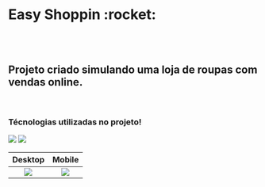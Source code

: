 <h1> Easy Shoppin :rocket: </h1>
<br>
<br>
<h2>Projeto criado simulando uma loja de roupas com vendas online. </h2>
<br>
<h3> Técnologias utilizadas no projeto! </h3>
<img src="https://img.shields.io/badge/HTML5-E34F26?style=for-the-badge&logo=html5&logoColor=white">
<img src= "https://img.shields.io/badge/CSS3-1572B6?style=for-the-badge&logo=css3&logoColor=white">

Desktop                    |  Mobile
:-------------------------:|:-------------------------:
<img src="https://github.com/Jefferson-santos-franca/easy-shopping/blob/master/asset/Desktop.png?raw=true">  |  <img src="https://github.com/Jefferson-santos-franca/easy-shopping/blob/master/asset/Mobile.png?raw=true">

